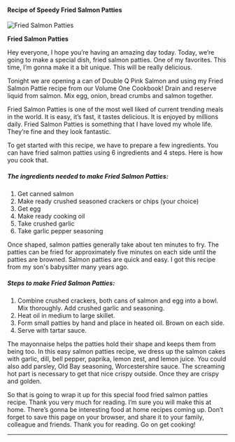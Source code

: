             

#### Recipe of Speedy Fried Salmon Patties

![Fried Salmon Patties](https://img-global.cpcdn.com/recipes/b62eb6ff4a6f8b85/751x532cq70/fried-salmon-patties-recipe-main-photo.jpg)

**Fried Salmon Patties**

Hey everyone, I hope you’re having an amazing day today. Today, we’re going to make a special dish, fried salmon patties. One of my favorites. This time, I’m gonna make it a bit unique. This will be really delicious.

Tonight we are opening a can of Double Q Pink Salmon and using my Fried Salmon Pattie recipe from our Volume One Cookbook! Drain and reserve liquid from salmon. Mix egg, onion, bread crumbs and salmon together.

Fried Salmon Patties is one of the most well liked of current trending meals in the world. It is easy, it’s fast, it tastes delicious. It is enjoyed by millions daily. Fried Salmon Patties is something that I have loved my whole life. They’re fine and they look fantastic.

To get started with this recipe, we have to prepare a few ingredients. You can have fried salmon patties using 6 ingredients and 4 steps. Here is how you cook that.

##### The ingredients needed to make Fried Salmon Patties:

1.  Get canned salmon
2.  Make ready crushed seasoned crackers or chips (your choice)
3.  Get egg
4.  Make ready cooking oil
5.  Take crushed garlic
6.  Take garlic pepper seasoning

Once shaped, salmon patties generally take about ten minutes to fry. The patties can be fried for approximately five minutes on each side until the patties are browned. Salmon patties are quick and easy. I got this recipe from my son's babysitter many years ago.

##### Steps to make Fried Salmon Patties:

1.  Combine crushed crackers, both cans of salmon and egg into a bowl. Mix thoroughly. Add crushed garlic and seasoning.
2.  Heat oil in medium to large skillet.
3.  Form small patties by hand and place in heated oil. Brown on each side.
4.  Serve with tartar sauce.

The mayonnaise helps the patties hold their shape and keeps them from being too. In this easy salmon patties recipe, we dress up the salmon cakes with garlic, dill, bell pepper, paprika, lemon zest, and lemon juice. You could also add parsley, Old Bay seasoning, Worcestershire sauce. The screaming hot part is necessary to get that nice crispy outside. Once they are crispy and golden.

So that is going to wrap it up for this special food fried salmon patties recipe. Thank you very much for reading. I’m sure you will make this at home. There’s gonna be interesting food at home recipes coming up. Don’t forget to save this page on your browser, and share it to your family, colleague and friends. Thank you for reading. Go on get cooking!

* * *